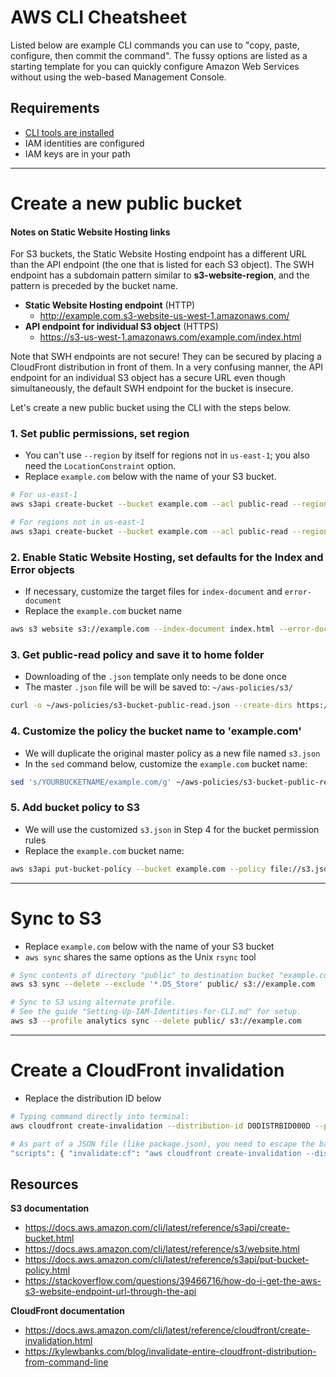 # AWS CLI Cheatsheet
Listed below are example CLI commands you can use to "copy, paste, configure, then commit the command". The fussy options are listed as a starting template for you can quickly configure Amazon Web Services without using the web-based Management Console.

## Requirements
 * [CLI tools are installed](./Setting-Up-AWS-CLI-Tools.md)
 * IAM identities are configured
 * IAM keys are in your path

---

# Create a new public bucket
#### Notes on Static Website Hosting links
For S3 buckets, the Static Website Hosting endpoint has a different URL than the API endpoint (the one that is listed for each S3 object). The SWH endpoint has a subdomain pattern similar to  **s3-website-region**, and the pattern is preceded by the bucket name.
  * **Static Website Hosting endpoint** (HTTP)
    * http://example.com.s3-website-us-west-1.amazonaws.com/
  * **API endpoint for individual S3 object** (HTTPS)
    * https://s3-us-west-1.amazonaws.com/example.com/index.html

Note that SWH endpoints are not secure! They can be secured by placing a CloudFront distribution in front of them. In a very confusing manner, the API endpoint for an individual S3 object has a secure URL even though simultaneously, the default SWH endpoint for the bucket is insecure.

Let's create a new public bucket using the CLI with the steps below.

### 1. Set public permissions, set region
  * You can't use `--region` by itself for regions not in `us-east-1`; you also need the `LocationConstraint` option.
  * Replace `example.com` below with the name of your S3 bucket.
  ```bash
  # For us-east-1
  aws s3api create-bucket --bucket example.com --acl public-read --region us-east-1

  # For regions not in us-east-1
  aws s3api create-bucket --bucket example.com --acl public-read --region us-west-1 --create-bucket-configuration LocationConstraint=us-west-1
  ```

### 2. Enable Static Website Hosting, set defaults for the Index and Error objects
  * If necessary, customize the target files for `index-document` and `error-document`
  * Replace the `example.com` bucket name
```bash
aws s3 website s3://example.com --index-document index.html --error-document index.html
```

### 3. Get public-read policy and save it to home folder
  * Downloading of the `.json` template only needs to be done once
  * The master `.json` file will be will be saved to: `~/aws-policies/s3/`
```bash
curl -o ~/aws-policies/s3-bucket-public-read.json --create-dirs https://raw.githubusercontent.com/spiritphyz/aws-policies/master/s3/s3-bucket-public-read.json
```

### 4. Customize the policy the bucket name to 'example.com'
  * We will duplicate the original master policy as a new file named `s3.json`
  * In the `sed` command below, customize the `example.com` bucket name:
```bash
sed 's/YOURBUCKETNAME/example.com/g' ~/aws-policies/s3-bucket-public-read.json > s3.json
```

### 5. Add bucket policy to S3
  * We will use the customized `s3.json` in Step 4 for the bucket permission rules
  * Replace the `example.com` bucket name:
```bash
aws s3api put-bucket-policy --bucket example.com --policy file://s3.json
```
---

# Sync to S3
  * Replace `example.com` below with the name of your S3 bucket
  * `aws sync` shares the same options as the Unix `rsync` tool
```bash
# Sync contents of directory "public" to destination bucket "example.com"
aws s3 sync --delete --exclude '*.DS_Store' public/ s3://example.com

# Sync to S3 using alternate profile.
# See the guide "Setting-Up-IAM-Identities-for-CLI.md" for setup.
aws s3 --profile analytics sync --delete public/ s3://example.com
```

---

# Create a CloudFront invalidation
  * Replace the distribution ID below
```bash
# Typing command directly into terminal:
aws cloudfront create-invalidation --distribution-id D0DISTRBID000D --paths /\*

# As part of a JSON file (like package.json), you need to escape the backslash character:
"scripts": { "invalidate:cf": "aws cloudfront create-invalidation --distribution-id D0DISTRBID000D --paths /\\*" }
```
## Resources
**S3 documentation**
  * https://docs.aws.amazon.com/cli/latest/reference/s3api/create-bucket.html
  * https://docs.aws.amazon.com/cli/latest/reference/s3/website.html
  * https://docs.aws.amazon.com/cli/latest/reference/s3api/put-bucket-policy.html
  * https://stackoverflow.com/questions/39466716/how-do-i-get-the-aws-s3-website-endpoint-url-through-the-api

**CloudFront documentation**
  * https://docs.aws.amazon.com/cli/latest/reference/cloudfront/create-invalidation.html
  * https://kylewbanks.com/blog/invalidate-entire-cloudfront-distribution-from-command-line

